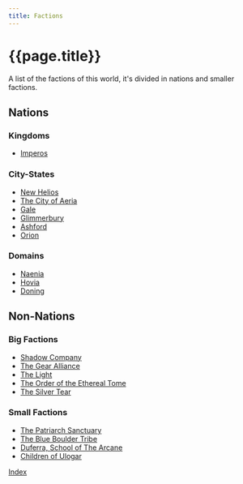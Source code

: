 ```yaml
---
title: Factions
---
```


# {{page.title}}

A list of the factions of this world, it's divided in nations and smaller factions.

## Nations

### Kingdoms

- [Imperos](Imperos/Summary)

### City-States

- [New Helios](<New Helios/Summary>) <!-- Ultra Religious City -->
- [The City of Aeria](<The City of Aeria/Summary>) <!-- Hidden Magic City -->
- [Gale](Gale/Summary) <!-- A City -->
- [Glimmerbury](Glimmerbury/Summary) <!-- SteamPunk City -->
- [Ashford](Ashford/Summary) <!-- SteamPunk City -->
- [Orion](Orion/Summary) <!-- Arcane City -->

### Domains

- [Naenia](Naenia/Summary)
- [Hovia](Hovia/Summary)
- [Doning](Doning/Summary)

## Non-Nations

### Big Factions

- [Shadow Company](<Shadow Company/Summary>)
- [The Gear Alliance](<The Gear Alliance/Summary>)
- [The Light](<The Light/Summary>)
- [The Order of the Ethereal Tome](<The Order of the Ethereal Tome/Summary>)
- [The Silver Tear](<The Silver Tear/Summary>)

### Small Factions

- [The Patriarch Sanctuary](<The Patriarch Sanctuary/Summary>)
- [The Blue Boulder Tribe](<The Blue Boulder Tribe/Summary>)
- [Duferra, School of The Arcane](Duferra/Summary)
- [Children of Ulogar](<Children of Ulogar/Summary>)

[Index](../../index)
